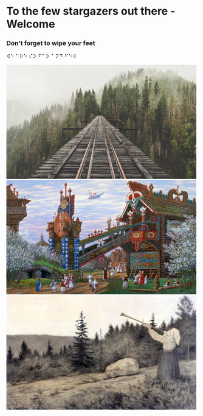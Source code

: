 # To the few stargazers out there - Welcome

### Don't forget to wipe your feet

⠺⠑ ⠁⠗⠑ ⠎⠕ ⠋⠁⠗ ⠁⠝⠙ ⠋⠑⠺

 <img src=".pix/train.webp" style="width: 500px; height: 300px;">
 <img src=".pix/ivanov01.webp" style="width: 500px; height: 300px;">
<img src=".pix/op_under_fjeldet_toner_en_lur.webp" style="width: 500px; height: 300px;">
